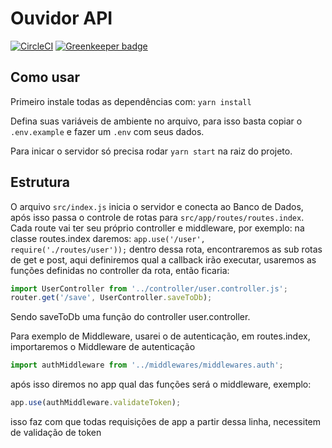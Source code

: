 # Ouvidor API

[![CircleCI](https://circleci.com/gh/ouvidor/api.svg?style=svg)](https://circleci.com/gh/ouvidor/api) [![Greenkeeper badge](https://badges.greenkeeper.io/ouvidor/api.svg)](https://greenkeeper.io/)

## Como usar

Primeiro instale todas as dependências com: `yarn install`

Defina suas variáveis de ambiente no arquivo, para isso basta copiar o `.env.example` e fazer um `.env` com seus dados.

Para inicar o servidor só precisa rodar `yarn start` na raiz do projeto.

## Estrutura

O arquivo `src/index.js` inicia o servidor e conecta ao Banco de Dados, após isso passa o controle de rotas para `src/app/routes/routes.index`. Cada route vai ter seu próprio controller e middleware, por exemplo: na classe routes.index daremos:
`app.use('/user', require('./routes/user'));`
dentro dessa rota, encontraremos as sub rotas de get e post, aqui definiremos qual a callback irão executar, usaremos as funções definidas no controller da rota, então ficaria:

```javascript
import UserController from '../controller/user.controller.js';
router.get('/save', UserController.saveToDb);
```

Sendo saveToDb uma função do controller user.controller.

Para exemplo de Middleware, usarei o de autenticação, em routes.index, importaremos o Middleware de autenticação

```javascript
import authMiddleware from '../middlewares/middlewares.auth';
```

após isso diremos no app qual das funções será o middleware, exemplo:

```javascript
app.use(authMiddleware.validateToken);
```

isso faz com que todas requisições de app a partir dessa linha, necessitem de validação de token
